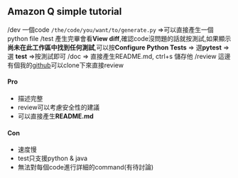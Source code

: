 ## Amazon Q simple tutorial
/dev 一個code ```/the/code/you/want/to/generate.py``` =>可以直接產生一個python file
/test 產生完畢會看**View diff**,確認code沒問題的話就按測試,如果顯示**尚未在此工作區中找到任何測試**,可以按**Configure Python Tests** => 選**pytest** => 選 **test** =>按測試即可
/doc => 直接產生README.md, ctrl+s 儲存他
/review 這邊有個我的[github](https://github.com/wenlianghuang/Stock_Web_Record.git)可以clone下來直接review

#### Pro
- 描述完整
- review可以考慮安全性的建議
- 可以直接產生**README.md**
#### Con
- 速度慢
- test只支援python & java
- 無法對每個code進行詳細的command(有待討論)